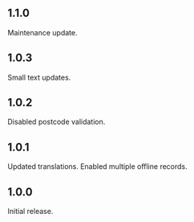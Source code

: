 ## 1.1.0

Maintenance update.

## 1.0.3

Small text updates.

## 1.0.2

Disabled postcode validation.

## 1.0.1

Updated translations.
Enabled multiple offline records.

## 1.0.0

Initial release.
